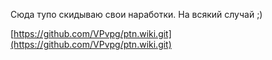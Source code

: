 Сюда тупо скидываю свои наработки.
На всякий случай ;)

[https://github.com/VPvpg/ptn.wiki.git](https://github.com/VPvpg/ptn.wiki.git)
